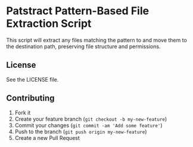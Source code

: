 # Patstract Pattern-Based File Extraction Script

This script will extract any files matching the pattern to and move them to the destination path, preserving file structure and permissions.

## License

See the LICENSE file.


## Contributing

1. Fork it
2. Create your feature branch (`git checkout -b my-new-feature`)
3. Commit your changes (`git commit -am 'Add some feature'`)
4. Push to the branch (`git push origin my-new-feature`)
5. Create a new Pull Request
